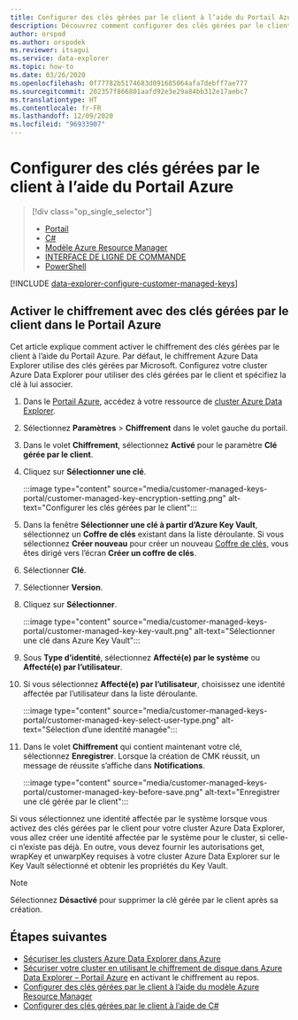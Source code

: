 ```yaml
---
title: Configurer des clés gérées par le client à l’aide du Portail Azure
description: Découvrez comment configurer des clés gérées par le client pour chiffrer des données Azure Data Explorer en utilisant le portail Azure.
author: orspod
ms.author: orspodek
ms.reviewer: itsagui
ms.service: data-explorer
ms.topic: how-to
ms.date: 03/26/2020
ms.openlocfilehash: 0f77782b5174683d091685064afa7debff7ae777
ms.sourcegitcommit: 202357f866801aafd92e3e29a84bb312e17aebc7
ms.translationtype: HT
ms.contentlocale: fr-FR
ms.lasthandoff: 12/09/2020
ms.locfileid: "96933907"
---
```

# <a name="configure-customer-managed-keys-using-the-azure-portal"></a>Configurer des clés gérées par le client à l’aide du Portail Azure

> [!div class="op_single_selector"]
> * [Portail](customer-managed-keys-portal.md)
> * [C#](customer-managed-keys-csharp.md)
> * [Modèle Azure Resource Manager](customer-managed-keys-resource-manager.md)
> * [INTERFACE DE LIGNE DE COMMANDE](customer-managed-keys-cli.md)
> * [PowerShell](customer-managed-keys-powershell.md)

[!INCLUDE [data-explorer-configure-customer-managed-keys](includes/data-explorer-configure-customer-managed-keys.md)]

## <a name="enable-encryption-with-customer-managed-keys-in-the-azure-portal"></a>Activer le chiffrement avec des clés gérées par le client dans le Portail Azure

Cet article explique comment activer le chiffrement des clés gérées par le client à l’aide du Portail Azure. Par défaut, le chiffrement Azure Data Explorer utilise des clés gérées par Microsoft. Configurez votre cluster Azure Data Explorer pour utiliser des clés gérées par le client et spécifiez la clé à lui associer.

1. Dans le [Portail Azure](https://portal.azure.com/), accédez à votre ressource de [cluster Azure Data Explorer](create-cluster-database-portal.md#create-a-cluster).
1. Sélectionnez **Paramètres** > **Chiffrement** dans le volet gauche du portail.
1. Dans le volet **Chiffrement**, sélectionnez **Activé** pour le paramètre **Clé gérée par le client**.
1. Cliquez sur **Sélectionner une clé**.

    :::image type="content" source="media/customer-managed-keys-portal/customer-managed-key-encryption-setting.png" alt-text="Configurer les clés gérées par le client":::

1. Dans la fenêtre **Sélectionner une clé à partir d’Azure Key Vault**, sélectionnez un **Coffre de clés** existant dans la liste déroulante. Si vous sélectionnez **Créer nouveau** pour créer un nouveau [Coffre de clés](/azure/key-vault/quick-create-portal#create-a-vault), vous êtes dirigé vers l’écran **Créer un coffre de clés**.

1. Sélectionner **Clé**.
1. Sélectionner **Version**.
1. Cliquez sur **Sélectionner**.

    :::image type="content" source="media/customer-managed-keys-portal/customer-managed-key-key-vault.png" alt-text="Sélectionner une clé dans Azure Key Vault":::

1. Sous **Type d’identité**, sélectionnez **Affecté(e) par le système** ou **Affecté(e) par l’utilisateur**.
1. Si vous sélectionnez **Affecté(e) par l’utilisateur**, choisissez une identité affectée par l’utilisateur dans la liste déroulante.

    :::image type="content" source="media/customer-managed-keys-portal/customer-managed-key-select-user-type.png" alt-text="Sélection d’une identité managée":::

1. Dans le volet **Chiffrement** qui contient maintenant votre clé, sélectionnez **Enregistrer**. Lorsque la création de CMK réussit, un message de réussite s’affiche dans **Notifications**.

    :::image type="content" source="media/customer-managed-keys-portal/customer-managed-key-before-save.png" alt-text="Enregistrer une clé gérée par le client":::

Si vous sélectionnez une identité affectée par le système lorsque vous activez des clés gérées par le client pour votre cluster Azure Data Explorer, vous allez créer une identité affectée par le système pour le cluster, si celle-ci n’existe pas déjà. En outre, vous devez fournir les autorisations get, wrapKey et unwarpKey requises à votre cluster Azure Data Explorer sur le Key Vault sélectionné et obtenir les propriétés du Key Vault.

> [!NOTE]
> Sélectionnez **Désactivé** pour supprimer la clé gérée par le client après sa création.

## <a name="next-steps"></a>Étapes suivantes

* [Sécuriser les clusters Azure Data Explorer dans Azure](security.md)
* [Sécuriser votre cluster en utilisant le chiffrement de disque dans Azure Data Explorer – Portail Azure](cluster-disk-encryption.md) en activant le chiffrement au repos.
* [Configurer des clés gérées par le client à l’aide du modèle Azure Resource Manager](customer-managed-keys-resource-manager.md)
* [Configurer des clés gérées par le client à l’aide de C#](customer-managed-keys-csharp.md)
